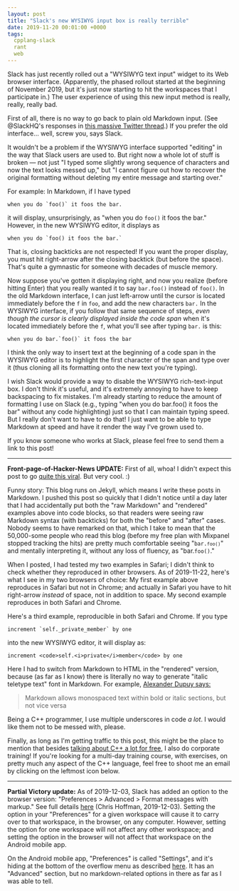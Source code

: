 ```yaml
---
layout: post
title: "Slack's new WYSIWYG input box is really terrible"
date: 2019-11-20 00:01:00 +0000
tags:
  cpplang-slack
  rant
  web
---
```


Slack has just recently rolled out a "WYSIWYG text input" widget to its Web browser interface.
(Apparently, the phased rollout started at the beginning of November 2019, but it's just now starting to
hit the workspaces that I participate in.) The user experience of using this new input method is
really, really, really bad.

First of all, there is no way to go back to plain old Markdown input.
(See @SlackHQ's responses in [this massive Twitter thread](https://twitter.com/SlackHQ/status/1191761054252097541).)
If you prefer the old interface... well, screw you, says Slack.

It wouldn't be a problem if the WYSIWYG interface supported "editing" in the way that Slack users
are used to. But right now a whole lot of stuff is broken — not just "I typed some slightly wrong
sequence of characters and now the text looks messed up," but "I cannot figure out how to recover
the original formatting without deleting my entire message and starting over."

For example: In Markdown, if I have typed

    when you do `foo()` it foos the bar.

it will display, unsurprisingly, as "when you do `foo()` it foos the bar." However, in the new WYSIWYG editor,
it displays as

    when you do `foo() it foos the bar.`

That is, closing backticks are not respected! If you want the proper display, you must hit right-arrow
after the closing backtick (but before the space). That's quite a gymnastic for someone with decades
of muscle memory.

Now suppose you've gotten it displaying right, and now you realize (before hitting Enter) that you really
wanted it to say `bar.foo()` instead of `foo()`.
In the old Markdown interface, I can just left-arrow until the cursor is located immediately before the `f` in `foo`,
and add the new characters `bar.` In the WYSIWYG interface, if you follow that same sequence of steps,
_even though the cursor is clearly displayed inside the code span_ when it's located immediately before the `f`,
what you'll see after typing `bar.` is this:

    when you do bar.`foo()` it foos the bar

I think the only way to insert text at the beginning of a code span in the WYSIWYG editor is
to highlight the first character of the span and type over it (thus cloning all its formatting
onto the new text you're typing).

I wish Slack would provide a way to disable the WYSIWYG rich-text-input box. I don't think it's
useful, and it's extremely annoying to have to keep backspacing to fix mistakes. I'm already starting
to reduce the amount of formatting I use on Slack (e.g., typing "when you do bar.foo() it foos the bar"
without any code highlighting) just so that I can maintain typing speed. But I really don't want to have
to do that! I just want to be able to type Markdown at speed and have it render the way I've grown used to.

If you know someone who works at Slack, please feel free to send them a link to this post!

----

<b>Front-page-of-Hacker-News UPDATE:</b> First of all, whoa! I didn't expect this post
to go [quite this viral](https://www.vice.com/en_us/article/pa7nbn/slacks-new-rich-text-editor-shows-why-markdown-still-scares-people).
But very cool. :)

Funny story: This blog runs on Jekyll, which means I write these posts in Markdown.
I pushed this post so quickly that I didn't notice until a day later that I had accidentally
put both the "raw Markdown" and "rendered" examples above into code blocks, so that readers
were seeing raw Markdown syntax (with backticks) for both the "before" and "after" cases.
Nobody seems to have remarked on that, which I take to mean that the 50,000-some people who
read this blog (before my free plan with Mixpanel stopped tracking the hits) are pretty much
comfortable seeing "<code>bar.`foo()`</code>" and mentally interpreting it, without any loss
of fluency, as "bar.<code>foo()</code>."

When I posted, I had tested my two examples in Safari; I didn't think to check whether they reproduced in other browsers.
As of 2019-11-22, here's what I see in my two browsers of choice:
My first example above reproduces in Safari but not in Chrome; and actually in Safari you have to hit
right-arrow _instead_ of space, not in addition to space.
My second example reproduces in both Safari and Chrome.

Here's a third example, reproducible in both Safari and Chrome. If you type

    increment `self._private_member` by one

into the new WYSIWYG editor, it will display as:

    increment <code>self.<i>private</i>member</code> by one

Here I had to switch from Markdown to HTML in the "rendered" version, because (as far as I know)
there is literally no way to generate "italic teletype text" font in Markdown.
For example, [Alexander Dupuy says:](https://gist.github.com/dupuy/1855764#font-faces---emphasis-and-examples)

> Markdown allows monospaced text within bold or italic sections, but not vice versa

Being a C++ programmer, I use multiple underscores in code _a lot_. I would like them not to be messed with, please.

Finally, as long as I'm getting traffic to this post, this might be the place to mention that
besides [talking about C++ a lot for free](https://www.youtube.com/playlist?list=PLXTVlgmc2KcD3mgkZfrq3jJl8RNaAz-lp),
I also do corporate training! If you're looking for a multi-day training course, with exercises,
on pretty much any aspect of the C++ language, feel free to shoot me an email by clicking on
the leftmost icon below.

----

<b>Partial Victory update:</b> As of 2019-12-03, Slack has added an option to the browser version:
"Preferences > Advanced > Format messages with markup." See full details [here](https://www.howtogeek.com/450030/how-to-enable-classic-markdown-text-formatting-in-slack/)
(Chris Hoffman, 2019-12-03). Setting the option in your "Preferences" for a given workspace will
cause it to carry over to that workspace, in the browser, on any computer. However, setting the option
for one workspace will not affect any other workspace; and setting the option in the browser will
not affect that workspace on the Android mobile app.

On the Android mobile app, "Preferences" is called "Settings", and it's hiding at the bottom of the overflow
menu as described [here](https://slack.com/help/articles/360019434914-Use-dark-mode-in-Slack). It has an
"Advanced" section, but no markdown-related options in there as far as I was able to tell.
